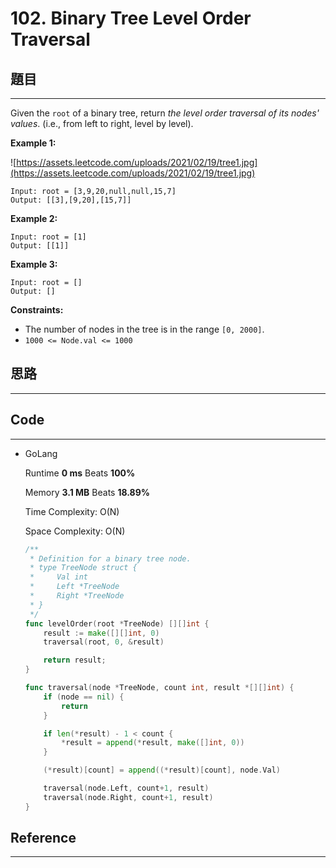 # 102. Binary Tree Level Order Traversal

## 題目

---

Given the `root` of a binary tree, return *the level order traversal of its nodes' values*. (i.e., from left to right, level by level).

**Example 1:**

![https://assets.leetcode.com/uploads/2021/02/19/tree1.jpg](https://assets.leetcode.com/uploads/2021/02/19/tree1.jpg)

```
Input: root = [3,9,20,null,null,15,7]
Output: [[3],[9,20],[15,7]]

```

**Example 2:**

```
Input: root = [1]
Output: [[1]]

```

**Example 3:**

```
Input: root = []
Output: []

```

**Constraints:**

- The number of nodes in the tree is in the range `[0, 2000]`.
- `1000 <= Node.val <= 1000`

## 思路

---

## Code

---

- GoLang
    
    Runtime **0 ms** Beats **100%**
    
    Memory **3.1 MB** Beats **18.89%**
    
    Time Complexity: O(N)
    
    Space Complexity: O(N)
    
    ```go
    /**
     * Definition for a binary tree node.
     * type TreeNode struct {
     *     Val int
     *     Left *TreeNode
     *     Right *TreeNode
     * }
     */
    func levelOrder(root *TreeNode) [][]int {
        result := make([][]int, 0)
        traversal(root, 0, &result)
    
        return result;
    }
    
    func traversal(node *TreeNode, count int, result *[][]int) {
        if (node == nil) {
            return
        }
    
        if len(*result) - 1 < count {
            *result = append(*result, make([]int, 0))
        }
    
        (*result)[count] = append((*result)[count], node.Val)
    
        traversal(node.Left, count+1, result)
        traversal(node.Right, count+1, result)
    }
    ```
    

## Reference

---